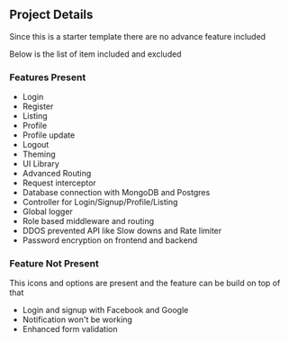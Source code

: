 ## Project Details
Since this is a starter template there are no advance feature included

Below is the list of item included and excluded

### Features Present
- Login
- Register
- Listing
- Profile
- Profile update
- Logout
- Theming
- UI Library
- Advanced Routing
- Request interceptor
- Database connection with MongoDB and Postgres
- Controller for Login/Signup/Profile/Listing
- Global logger
- Role based middleware and routing
- DDOS prevented API like Slow downs and Rate limiter
- Password encryption on frontend and backend

### Feature Not Present
This icons and options are present and the feature can be build on top of that
- Login and signup with Facebook and Google
- Notification won't be working
- Enhanced form validation

